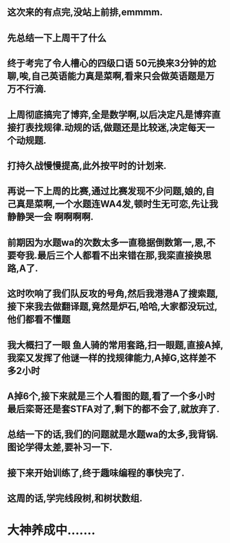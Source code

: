 ## 这次来的有点完,没站上前排,emmmm.
## 先总结一下上周干了什么
## 终于考完了令人槽心的四级口语 50元换来3分钟的尬聊,唉,自己英语能力真是菜啊,看来只会做英语题是万万不行滴.
## 上周彻底搞完了博弈,全是数学啊,以后决定凡是博弈直接打表找规律.动规的话,做题还是比较迷,决定每天一个动规题.
## 打持久战慢慢提高,此外按平时的计划来.
## 再说一下上周的比赛,通过比赛发现不少问题,娘的,自己真是菜啊,一个水题连WA4发,顿时生无可恋,先让我静静哭一会 啊啊啊啊.
## 前期因为水题wa的次数太多一直稳据倒数第一,恩,不要夸我.最后三个人都看不出来错在那,我栾直接换思路,A了.
## 这时吹响了我们队反攻的号角,然后我港港A了搜索题,接下来我去做翻译题,竟然是炉石,哈哈,大家都没玩过,他们都看不懂题
## 我大概扫了一眼 鱼人骑的常用套路,扫一眼题,直接A掉,我栾又发挥了他谜一样的找规律能力,A掉G,这样差不多2小时
## A掉6个,接下来就是三个人看图的题,看了一个多小时最后栾哥还是套STFA对了,剩下的都不会了,就放弃了.
## 总结一下的话,我们的问题就是水题wa的太多,我背锅.图论学得太差,要补习一下.
## 接下来开始训练了,终于趣味编程的事快完了.
## 这周的话,学完线段树,和树状数组.
# 大神养成中.......
